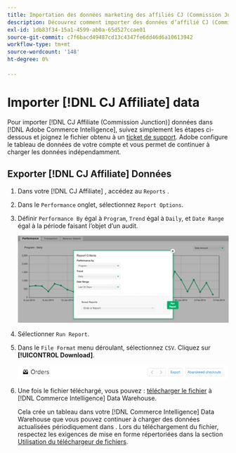 ```yaml
---
title: Importation des données marketing des affiliés CJ (Commission Junction)
description: Découvrez comment importer des données d’affilié CJ (Commission Junction) dans [!DNL Commerce Intelligence].L Commerce Intelligence].
exl-id: 1db83f34-15a1-4599-ab0a-65d527ccae01
source-git-commit: c7f6bacd49487cd13c4347fe6dd46d6a10613942
workflow-type: tm+mt
source-wordcount: '148'
ht-degree: 0%

---
```


# Importer [!DNL CJ Affiliate] data

Pour importer [!DNL CJ Affiliate (Commission Junction)] données dans [!DNL Adobe Commerce Intelligence], suivez simplement les étapes ci-dessous et joignez le fichier obtenu à un [ticket de support](https://experienceleague.adobe.com/docs/commerce-knowledge-base/kb/troubleshooting/miscellaneous/mbi-service-policies.html). Adobe configure le tableau de données de votre compte et vous permet de continuer à charger les données indépendamment.

## Exporter [!DNL CJ Affiliate] Données

1. Dans votre [!DNL CJ Affiliate] , accédez au `Reports` .

1. Dans le `Performance` onglet, sélectionnez `Report Options`.

1. Définir `Performance By` égal à `Program`, `Trend` égal à `Daily`, et `Date Range` égal à la période faisant l’objet d’un audit.

   ![export-cj-affilié-data](../../../assets/export-cj-affiliate-data-1.png)<!--{:.zoom}-->

1. Sélectionner `Run Report`.

1. Dans le `File Format` menu déroulant, sélectionnez `CSV`.  Cliquez sur **[!UICONTROL Download]**.

   ![exportation des données affiliées cj](../../../assets/export-an-individual-order-2.jpg)<!--{:.zoom}-->

1. Une fois le fichier téléchargé, vous pouvez : [télécharger le fichier](../connecting-data/using-file-uploader.md) à [!DNL Commerce Intelligence] Data Warehouse.

   Cela crée un tableau dans votre [!DNL Commerce Intelligence] Data Warehouse que vous pouvez continuer à charger des données actualisées périodiquement dans . Lors du téléchargement du fichier, respectez les exigences de mise en forme répertoriées dans la section [Utilisation du téléchargeur de fichiers](../connecting-data/using-file-uploader.md).
